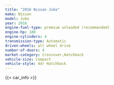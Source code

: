 ```yaml
---
title: "2016 Nissan Juke"
make: Nissan
model: Juke
year: 2016
engine-fuel-type: premium unleaded (recommended)
engine-hp: 188
engine-cylinders: 4
transmission-type: Automatic
driven-wheels: all wheel drive
number-of-doors: 4
market-category: Crossover,Hatchback
vehicle-size: Compact
vehicle-style: 4dr Hatchback
---
```


{{< car_info >}}

